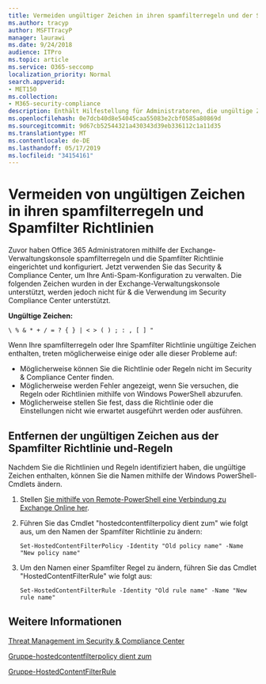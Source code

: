 ```yaml
---
title: Vermeiden ungültiger Zeichen in ihren spamfilterregeln und der Spamfilter Richtlinie
ms.author: tracyp
author: MSFTTracyP
manager: laurawi
ms.date: 9/24/2018
audience: ITPro
ms.topic: article
ms.service: O365-seccomp
localization_priority: Normal
search.appverid:
- MET150
ms.collection:
- M365-security-compliance
description: Enthält Hilfestellung für Administratoren, die ungültige Zeichen in ihrer Antispamsoftware haben und bei der Verwendung des Security &amp; Compliance Centers in Problemen ausgeführt werden.
ms.openlocfilehash: 0e7dcb40d8e54045caa55083e2cbf0585a80869d
ms.sourcegitcommit: 9d67cb52544321a430343d39eb336112c1a11d35
ms.translationtype: MT
ms.contentlocale: de-DE
ms.lasthandoff: 05/17/2019
ms.locfileid: "34154161"
---
```

# <a name="avoid-invalid-characters-in-your-spam-filter-rules-and-spam-filter-policy"></a>Vermeiden von ungültigen Zeichen in ihren spamfilterregeln und Spamfilter Richtlinien 

Zuvor haben Office 365 Administratoren mithilfe der Exchange-Verwaltungskonsole spamfilterregeln und die Spamfilter Richtlinie eingerichtet und konfiguriert. Jetzt verwenden Sie das Security &amp; Compliance Center, um Ihre Anti-Spam-Konfiguration zu verwalten. Die folgenden Zeichen wurden in der Exchange-Verwaltungskonsole unterstützt, werden jedoch nicht für &amp; die Verwendung im Security Compliance Center unterstützt.  

**Ungültige Zeichen:**
  
```\ % & * + / = ? { } | < > ( ) ; : , [ ] "```

Wenn Ihre spamfilterregeln oder Ihre Spamfilter Richtlinie ungültige Zeichen enthalten, treten möglicherweise einige oder alle dieser Probleme auf:
- Möglicherweise können Sie die Richtlinie oder Regeln nicht im Security &amp; Compliance Center finden.
- Möglicherweise werden Fehler angezeigt, wenn Sie versuchen, die Regeln oder Richtlinien mithilfe von Windows PowerShell abzurufen.
- Möglicherweise stellen Sie fest, dass die Richtlinie oder die Einstellungen nicht wie erwartet ausgeführt werden oder ausführen.

## <a name="remove-the-invalid-characters-from-the-spam-filter-policy-and-rules"></a>Entfernen der ungültigen Zeichen aus der Spamfilter Richtlinie und-Regeln

Nachdem Sie die Richtlinien und Regeln identifiziert haben, die ungültige Zeichen enthalten, können Sie die Namen mithilfe der Windows PowerShell-Cmdlets ändern. 

1. Stellen [Sie mithilfe von Remote-PowerShell eine Verbindung zu Exchange Online her](https://docs.microsoft.com/powershell/exchange/exchange-online/connect-to-exchange-online-powershell/connect-to-exchange-online-powershell?view=exchange-ps).
    
2. Führen Sie das Cmdlet "hostedcontentfilterpolicy dient zum" wie folgt aus, um den Namen der Spamfilter Richtlinie zu ändern:
    
    ```
    Set-HostedContentFilterPolicy -Identity "Old policy name" -Name "New policy name"
    ```  

3. Um den Namen einer Spamfilter Regel zu ändern, führen Sie das Cmdlet "HostedContentFilterRule" wie folgt aus:
    
    ```
    Set-HostedContentFilterRule -Identity "Old rule name" -Name "New rule name"
    ```  

  
 ## <a name="for-more-information"></a>Weitere Informationen

[Threat Management im Security &amp; Compliance Center](threat-management.md)
  
[Gruppe-hostedcontentfilterpolicy dient zum](https://docs.microsoft.com/powershell/module/exchange/antispam-antimalware/set-hostedcontentfilterpolicy?view=exchange-ps)

[Gruppe-HostedContentFilterRule](https://docs.microsoft.com/powershell/module/exchange/antispam-antimalware/set-hostedcontentfilterrule?view=exchange-ps)
